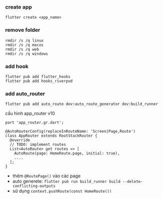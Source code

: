 ### create app
```
flutter create <app_name>
```

### remove folder

```
rmdir /s /q linux
rmdir /s /q macos
rmdir /s /q web
rmdir /s /q windows
```
### add hook
```
flutter pub add flutter_hooks
flutter pub add hooks_riverpod
```

### add auto_router
```
flutter pub add auto_route dev:auto_route_generator dev:build_runner
```
cấu hình app_router v10
```
part 'app_router.gr.dart';

@AutoRouterConfig(replaceInRouteName: 'Screen|Page,Route')
class AppRouter extends RootStackRouter {
  @override
  // TODO: implement routes
  List<AutoRoute> get routes => [
    AutoRoute(page: HomeRoute.page, initial: true),
    ....
  ];
}
```
- thêm `@RoutePage()` vào các page
- auto generete: `flutter pub run build_runner build --delete-conflicting-outputs`
- sử dụng `context.pushRoute(const HomeRoute())`

